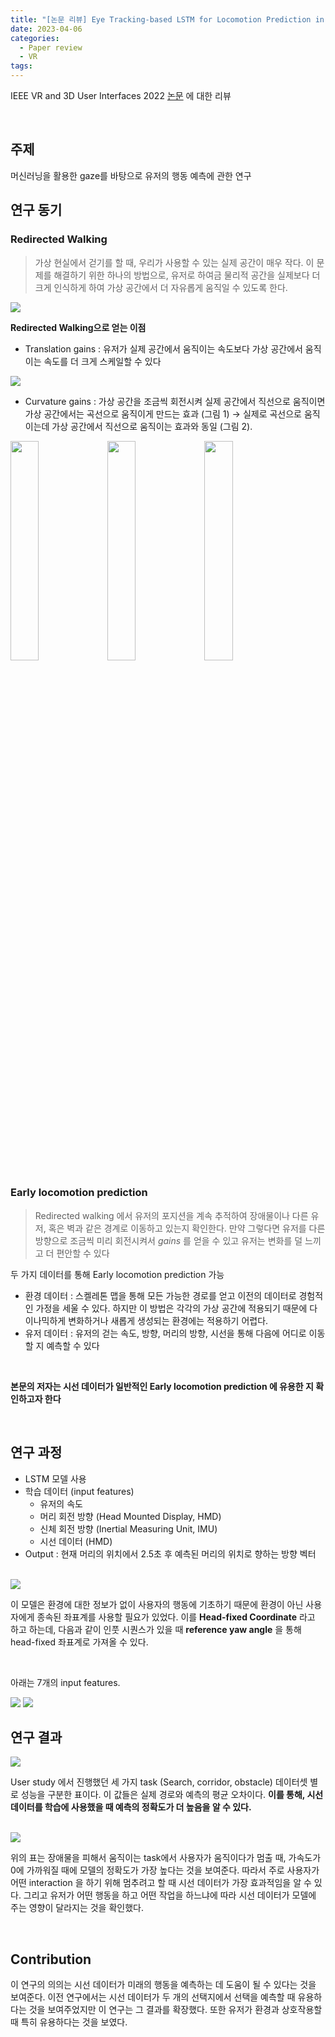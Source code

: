 ```yaml
---
title: "[논문 리뷰] Eye Tracking-based LSTM for Locomotion Prediction in VR"
date: 2023-04-06
categories:
  - Paper review
  - VR
tags:
---
```


IEEE VR and 3D User Interfaces 2022 [논문](https://ieeexplore.ieee.org/document/9756758) 에 대한 리뷰

<br>

## 주제
머신러닝을 활용한 gaze를 바탕으로 유저의 행동 예측에 관한 연구


## 연구 동기

### Redirected Walking
> 가상 현실에서 걷기를 할 때, 우리가 사용할 수 있는 실제 공간이 매우 작다. 이 문제를 해결하기 위한 하나의 방법으로, 유저로 하여금 물리적 공간을 실제보다 더 크게 인식하게 하여 가상 공간에서 더 자유롭게 움직일 수 있도록 한다.

<img src="\assets\images\post\Paper-Review-VR\rdw.png">

<br>

__Redirected Walking으로 얻는 이점__
* Translation gains : 유저가 실제 공간에서 움직이는 속도보다 가상 공간에서 움직이는 속도를 더 크게 스케일할 수 있다

<img src="\assets\images\post\Paper-Review-VR\translation-gain.png">

* Curvature gains : 가상 공간을 조금씩 회전시켜 실제 공간에서 직선으로 움직이면 가상 공간에서는 곡선으로 움직이게 만드는 효과 (그림 1) $\rightarrow$ 실제로 곡선으로 움직이는데 가상 공간에서 직선으로 움직이는 효과와 동일 (그림 2).

<img src="\assets\images\post\Paper-Review-VR\curvature-0.png" width="30%">
<img src="\assets\images\post\Paper-Review-VR\curvature-1.png" width="30%">
<img src="\assets\images\post\Paper-Review-VR\curvature-2.png" width="30%">

<br>

### Early locomotion prediction
> Redirected walking 에서 유저의 포지션을 계속 추적하여 장애물이나 다른 유저, 혹은 벽과 같은 경계로 이동하고 있는지 확인한다. 만약 그렇다면 유저를 다른 방향으로 조금씩 미리 회전시켜서 _gains_ 를 얻을 수 있고 유저는 변화를 덜 느끼고 더 편안할 수 있다

두 가지 데이터를 통해 Early locomotion prediction 가능

* 환경 데이터 : 스켈레톤 맵을 통해 모든 가능한 경로를 얻고 이전의 데이터로 경험적인 가정을 세울 수 있다. 하지만 이 방법은 각각의 가상 공간에 적용되기 때문에 다이나믹하게 변화하거나 새롭게 생성되는 환경에는 적용하기 어렵다.
* 유저 데이터 : 유저의 걷는 속도, 방향, 머리의 방향, 시선을 통해 다음에 어디로 이동할 지 예측할 수 있다

<br>

__본문의 저자는 시선 데이터가 일반적인 Early locomotion prediction 에 유용한 지 확인하고자 한다__

<br>

## 연구 과정

* LSTM 모델 사용
* 학습 데이터 (input features)
    - 유저의 속도
    - 머리 회전 방향 (Head Mounted Display, HMD)
    - 신체 회전 방향 (Inertial Measuring Unit, IMU)
    - 시선 데이터 (HMD) 
* Output : 현재 머리의 위치에서 2.5초 후 예측된 머리의 위치로 향하는 방향 벡터

<br>

<img src="\assets\images\post\Paper-Review-VR\input-0.png">

이 모델은 환경에 대한 정보가 없이 사용자의 행동에 기초하기 때문에 환경이 아닌 사용자에게 종속된 좌표계를 사용할 필요가 있었다. 이를 __Head-fixed Coordinate__ 라고 하고 하는데, 다음과 같이 인풋 시퀀스가 있을 때 __reference yaw angle__ 을 통해 head-fixed 좌표계로 가져올 수 있다.

<br>

아래는 7개의 input features.

<img src="\assets\images\post\Paper-Review-VR\input-1.png">
<img src="\assets\images\post\Paper-Review-VR\input-2.png">


<br>

## 연구 결과

<img src="\assets\images\post\Paper-Review-VR\result-0.png">

User study 에서 진행했던 세 가지 task (Search, corridor, obstacle) 데이터셋 별로 성능을 구분한 표이다. 이 값들은 실제 경로와 예측의 평균 오차이다. __이를 통해, 시선 데이터를 학습에 사용했을 때 예측의 정확도가 더 높음을 알 수 있다.__

<br>

<img src="\assets\images\post\Paper-Review-VR\result-1.png">

위의 표는 장애물을 피해서 움직이는 task에서 사용자가 움직이다가 멈출 때, 가속도가 0에 가까워질 때에 모델의 정확도가 가장 높다는 것을 보여준다. 따라서 주로 사용자가 어떤 interaction 을 하기 위해 멈추려고 할 때 시선 데이터가 가장 효과적임을 알 수 있다. 그리고 유저가 어떤 행동을 하고 어떤 작업을 하느냐에 따라 시선 데이터가 모델에 주는 영향이 달라지는 것을 확인했다.

<br>

## Contribution

이 연구의 의의는 시선 데이터가 미래의 행동을 예측하는 데 도움이 될 수 있다는 것을 보여준다. 이전 연구에서는 시선 데이터가 두 개의 선택지에서 선택을 예측할 때 유용하다는 것을 보여주었지만 이 연구는 그 결과를 확장했다. 또한 유저가 환경과 상호작용할 때 특히 유용하다는 것을 보였다.